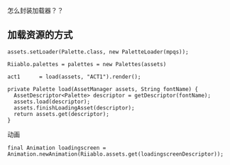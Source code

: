怎么封装加载器？？



## 加载资源的方式





```
assets.setLoader(Palette.class, new PaletteLoader(mpqs));
```

```
Riiablo.palettes = palettes = new Palettes(assets)
```

```
act1      = load(assets, "ACT1").render();
```

```
private Palette load(AssetManager assets, String fontName) {
  AssetDescriptor<Palette> descriptor = getDescriptor(fontName);
  assets.load(descriptor);
  assets.finishLoadingAsset(descriptor);
  return assets.get(descriptor);
}
```



动画

```
final Animation loadingscreen = Animation.newAnimation(Riiablo.assets.get(loadingscreenDescriptor));
```













